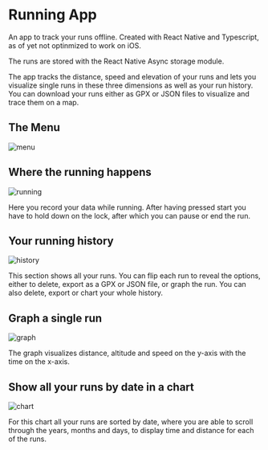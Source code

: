 # Running App

An app to track your runs offline. Created with React Native and Typescript, as of yet not optinmized to work on iOS. 

The runs are stored with the React Native Async storage module. 

The app tracks the distance, speed and elevation of your runs and lets you visualize single runs in these three dimensions as well as your run history. 
You can download your runs either as GPX or JSON files to visualize and trace them on a map. 

## The Menu
![menu](runner_screenshots/menu.jpg)

## Where the running happens 
![running](runner_screenshots/running.jpg)

Here you record your data while running. After having pressed start you have to hold down on the lock, after which you can pause or end the run.

## Your running history 
![history](running_screenshots/history.jpg)

This section shows all your runs. You can flip each run to reveal the options, either to delete, export as a GPX or JSON file, or graph the run.
You can also delete, export or chart your whole history.

## Graph a single run
![graph](running_screenshots/graph.jpg)

The graph visualizes distance, altitude and speed on the y-axis with the time on the x-axis.

## Show all your runs by date in a chart
![chart](running_screenshots/chart.jpg)

For this chart all your runs are sorted by date, where you are able to scroll through the years, months and days, to display time and distance for each of the runs.
